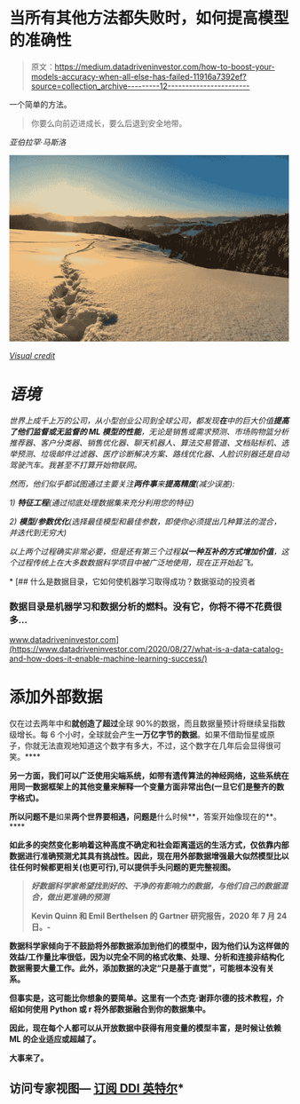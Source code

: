 # 当所有其他方法都失败时，如何提高模型的准确性

> 原文：<https://medium.datadriveninvestor.com/how-to-boost-your-models-accuracy-when-all-else-has-failed-11916a7392ef?source=collection_archive---------12----------------------->

一个简单的方法。

> 你要么向前迈进成长，要么后退到安全地带。

*亚伯拉罕·马斯洛*

*![](img/5d008dd5fce39e03d6de1ca7efac3622.png)*

*[Visual credit](http://shuterstuck.com)*

# *语境*

*世界上成千上万的公司，从小型创业公司到全球公司，都发现**在**中的巨大价值**提高了他们监督或无监督的 ML 模型的性能**，无论是销售或需求预测、市场购物篮分析推荐器、客户分类器、销售优化器、聊天机器人、算法交易管道、文档贴标机、选举预测、垃圾邮件过滤器、医疗诊断解决方案、路线优化器、人脸识别器还是自动驾驶汽车。我甚至不打算开始物联网。*

*然而，他们似乎都试图通过主要关注**两件事**来**提高精度**(减少误差):*

*1) **特征工程**(通过彻底处理数据集来充分利用您的特征)*

*2) **模型/参数优化**(选择最佳模型和最佳参数，即使你必须提出几种算法的混合，并迭代到无穷大)*

*以上两个过程确实非常必要，但是还有第三个过程**以一种互补的方式增加价值**，这个过程传统上在大多数数据科学项目中被广泛地使用，现在正开始起飞。*

*[](https://www.datadriveninvestor.com/2020/08/27/what-is-a-data-catalog-and-how-does-it-enable-machine-learning-success/) [## 什么是数据目录，它如何使机器学习取得成功？数据驱动的投资者

### 数据目录是机器学习和数据分析的燃料。没有它，你将不得不花费很多…

www.datadriveninvestor.com](https://www.datadriveninvestor.com/2020/08/27/what-is-a-data-catalog-and-how-does-it-enable-machine-learning-success/) 

# 添加外部数据

仅在过去两年中和**就创造了超过**全球 90%的数据，而且数据量预计将继续呈指数级增长。每 6 个小时，全球就会产生**一万亿字节的数据**。如果不借助恒星或原子，你就无法直观地知道这个数字有多大，不过，这个数字在几年后会显得很可笑。****

**另一方面，我们可以广泛使用尖端系统，如带有遗传算法的神经网络，这些系统在用同一数据框架上的其他变量来解释一个变量方面非常出色(一旦它们是整齐的数字格式)。**

**所以问题不是**如果**两个世界要相遇，问题是**什么时候**，答案开始像现在的**。****

****如此多的突然变化影响着这种高度不确定和社会距离遥远的生活方式，仅依靠内部数据进行准确预测尤其具有挑战性。因此，现在用外部数据增强最大似然模型比以往任何时候都更相关(也更可行),可以提供手头问题的更完整视图。****

> *******好数据科学家希望找到好的、干净的有影响力的数据，与他们自己的数据混合，做出更准确的预测*******
> 
> ******Kevin Quinn 和 Emil Berthelsen 的 Gartner 研究报告，2020 年 7 月 24 日。-******

******数据科学家倾向于不鼓励将外部数据添加到他们的模型中，因为他们认为这样做的效益/工作量比率很低，因为以完全不同的格式收集、处理、分析和连接非结构化数据需要大量工作。此外，添加数据的决定“只是基于直觉”，可能根本没有关系。******

******但事实是，这可能比你想象的要简单。这里有一个杰克·谢菲尔德的技术教程，介绍如何使用 Python 或 r 将外部数据融合到你的数据集中。******

******因此，现在每个人都可以从开放数据中获得有用变量的模型丰富，是时候让依赖 ML 的企业适应或超越了。******

********大事来了**。******

## ******访问专家视图— [订阅 DDI 英特尔](https://datadriveninvestor.com/ddi-intel)*******